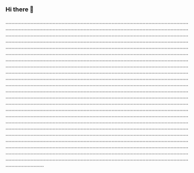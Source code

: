 ### Hi there 👋

..............................................................................................................................................................................................................................................................................................................................................................................................................................................................................................................................................................................................................................................................................................................................................................................................................................................................................................................................................................................................................................................................................................................................................................................................................................................................................................................................................................................................................................................................................................................................................................................................................................................................................................................................................................................................................................................................................................................................................................................................................................................................................................................................................................................................................................................................................................................................................................................................................................................................................................................................................................................................................................................................................................................................................................................................................................................................................................................................................................................................